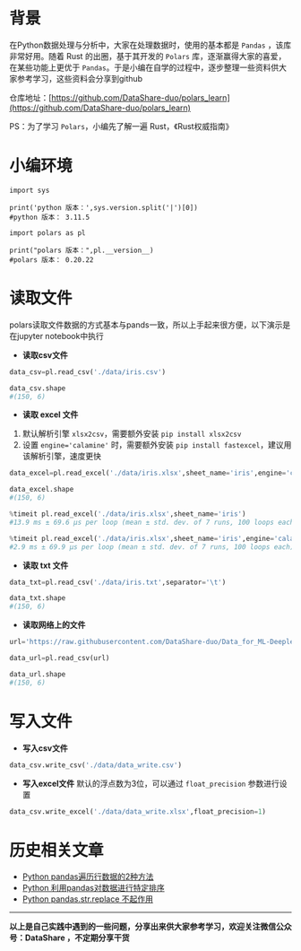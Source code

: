# 背景
在Python数据处理与分析中，大家在处理数据时，使用的基本都是 `Pandas` ，该库非常好用。随着 Rust 的出圈，基于其开发的 `Polars` 库，逐渐赢得大家的喜爱，在某些功能上更优于 `Pandas`。于是小编在自学的过程中，逐步整理一些资料供大家参考学习，这些资料会分享到github

仓库地址：[https://github.com/DataShare-duo/polars_learn](https://github.com/DataShare-duo/polars_learn)

PS：为了学习 `Polars`，小编先了解一遍 Rust，《Rust权威指南》

# 小编环境
```
import sys

print('python 版本：',sys.version.split('|')[0])
#python 版本： 3.11.5 

import polars as pl

print("polars 版本：",pl.__version__)
#polars 版本： 0.20.22
```

# 读取文件
polars读取文件数据的方式基本与pands一致，所以上手起来很方便，以下演示是在jupyter notebook中执行
- **读取csv文件**
```python
data_csv=pl.read_csv('./data/iris.csv')

data_csv.shape
#(150, 6)
```

- **读取 excel 文件**
1. 默认解析引擎 `xlsx2csv`，需要额外安装 `pip install xlsx2csv`
2. 设置 `engine='calamine'` 时，需要额外安装 `pip install fastexcel`，建议用该解析引擎，速度更快
```python
data_excel=pl.read_excel('./data/iris.xlsx',sheet_name='iris',engine='calamine')

data_excel.shape
#(150, 6)

%timeit pl.read_excel('./data/iris.xlsx',sheet_name='iris')
#13.9 ms ± 69.6 µs per loop (mean ± std. dev. of 7 runs, 100 loops each)

%timeit pl.read_excel('./data/iris.xlsx',sheet_name='iris',engine='calamine')  
#2.9 ms ± 69.9 µs per loop (mean ± std. dev. of 7 runs, 100 loops each)
```

- **读取 txt 文件**
```python
data_txt=pl.read_csv('./data/iris.txt',separator='\t')

data_txt.shape
#(150, 6)
```

- **读取网络上的文件**
```python
url='https://raw.githubusercontent.com/DataShare-duo/Data_for_ML-Deeplearning/master/iris.csv'

data_url=pl.read_csv(url)

data_url.shape
#(150, 6)
```


# 写入文件
- **写入csv文件**
```python
data_csv.write_csv('./data/data_write.csv')
```
- **写入excel文件**
默认的浮点数为3位，可以通过 `float_precision` 参数进行设置
```python
data_csv.write_excel('./data/data_write.xlsx',float_precision=1)
```
# 历史相关文章
- [Python pandas遍历行数据的2种方法](../Python数据处理/Python-pandas遍历行数据的2种方法.md)
- [Python 利用pandas对数据进行特定排序](../Python数据处理/Python-利用pandas对数据进行特定排序.md)
- [Python pandas.str.replace 不起作用](../Python数据处理/Python-pandas-str-replace-不起作用.md)

**************************************************************************
**以上是自己实践中遇到的一些问题，分享出来供大家参考学习，欢迎关注微信公众号：DataShare ，不定期分享干货**
